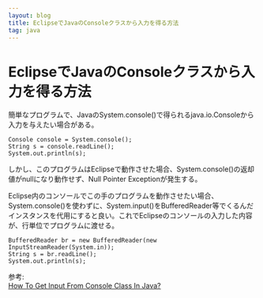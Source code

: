 ```yaml
---
layout: blog
title: EclipseでJavaのConsoleクラスから入力を得る方法
tag: java
---
```


# EclipseでJavaのConsoleクラスから入力を得る方法

簡単なプログラムで、JavaのSystem.console()で得られるjava.io.Consoleから入力を与えたい場合がある。

    Console console = System.console();
    String s = console.readLine();
    System.out.println(s);

しかし、このプログラムはEclipseで動作させた場合、System.console()の返却値がnullになり動作せず、Null Pointer Exceptionが発生する。

Eclipse内のコンソールでこの手のプログラムを動作させたい場合、System.console()を使わずに、System.input()をBufferedReader等でくるんだインスタンスを代用にすると良い。これでEclipseのコンソールの入力した内容が、行単位でプログラムに渡せる。

    BufferedReader br = new BufferedReader(new InputStreamReader(System.in));
    String s = br.readLine();
    System.out.println(s);

参考:  
[How To Get Input From Console Class In Java?](http://stackoverflow.com/questions/4644415/how-to-get-input-from-console-class-in-java)

